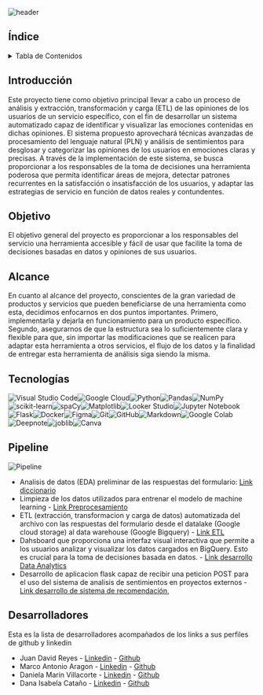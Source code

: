 ![header]()

## Índice

<!-- TABLE OF CONTENTS -->
<details>
  <summary>Tabla de Contenidos</summary>
  <ol>
    <li><a href="#Índice">Índice</a></li>
    <li><a href="#Introducción">Introducción</a></li>
    <li><a href="#Objetivo">Objetivo</a></li>
    <li><a href="#Alcance">Alcance</a></li>
    <li><a href="#Tecnologías">Tecnologías utilizadas</a></li>
    <li><a href="#Pipeline">Pipeline</a></li>
    <li><a href="#Desarrolladores">Desarrolladores</a></li>
  </ol>
</details>

## Introducción

Este proyecto tiene como objetivo principal llevar a cabo un proceso de análisis y extracción, transformación y carga (ETL) de las opiniones de los usuarios de un servicio específico, con el fin de desarrollar un sistema automatizado capaz de identificar y visualizar las emociones contenidas en dichas opiniones.
El sistema propuesto aprovechará técnicas avanzadas de procesamiento del lenguaje natural (PLN) y análisis de sentimientos para desglosar y categorizar las opiniones de los usuarios en emociones claras y precisas. A través de la implementación de este sistema, se busca proporcionar a los responsables de la toma de decisiones una herramienta poderosa que permita identificar áreas de mejora, detectar patrones recurrentes en la satisfacción o insatisfacción de los usuarios, y adaptar las estrategias de servicio en función de datos reales y contundentes.

## Objetivo

El objetivo general del proyecto es proporcionar a los responsables del servicio una herramienta accesible y fácil de usar que facilite la toma de decisiones basadas en datos y opiniones de sus usuarios.

## Alcance

En cuanto al alcance del proyecto, conscientes de la gran variedad de productos y servicios que pueden beneficiarse de una herramienta como esta, decidimos enfocarnos en dos puntos importantes. Primero, implementarla y dejarla en funcionamiento para un producto específico. Segundo, asegurarnos de que la estructura sea lo suficientemente clara y flexible para que, sin importar las modificaciones que se realicen para adaptar esta herramienta a otros servicios, el flujo de los datos y la finalidad de entregar esta herramienta de análisis siga siendo la misma.

## Tecnologías

![Visual Studio Code](https://img.shields.io/badge/Visual%20Studio%20Code-0078d7.svg?style=for-the-badge&logo=visual-studio-code&logoColor=white)![Google Cloud](https://img.shields.io/badge/GoogleCloud-%234285F4.svg?style=for-the-badge&logo=google-cloud&logoColor=white)![Python](https://img.shields.io/badge/python-3670A0?style=for-the-badge&logo=python&logoColor=ffdd54)![Pandas](https://img.shields.io/badge/pandas-%23150458.svg?style=for-the-badge&logo=pandas&logoColor=white)![NumPy](https://img.shields.io/badge/numpy-%23013243.svg?style=for-the-badge&logo=numpy&logoColor=white)![scikit-learn](https://img.shields.io/badge/scikit--learn-%23F7931E.svg?style=for-the-badge&logo=scikit-learn&logoColor=white)![spaCy](https://img.shields.io/badge/spaCy-09A3D5?style=for-the-badge&logo=spacy&logoColor=white)![Matplotlib](https://img.shields.io/badge/Matplotlib-%23ffffff.svg?style=for-the-badge&logo=Matplotlib&logoColor=black)![Looker Studio](https://img.shields.io/badge/Looker_Studio-4285F4?style=for-the-badge&logo=looker&logoColor=white)![Jupyter Notebook](https://img.shields.io/badge/jupyter-%23FA0F00.svg?style=for-the-badge&logo=jupyter&logoColor=white)![Flask](https://img.shields.io/badge/flask-%23000.svg?style=for-the-badge&logo=flask&logoColor=white)![Docker](https://img.shields.io/badge/docker-%230db7ed.svg?style=for-the-badge&logo=docker&logoColor=white)![Figma](https://img.shields.io/badge/figma-%23F24E1E.svg?style=for-the-badge&logo=figma&logoColor=white)![Git](https://img.shields.io/badge/git-%23F05033.svg?style=for-the-badge&logo=git&logoColor=white)![GitHub](https://img.shields.io/badge/github-%23121011.svg?style=for-the-badge&logo=github&logoColor=white)![Markdown](https://img.shields.io/badge/markdown-%23000000.svg?style=for-the-badge&logo=markdown&logoColor=white)![Google Colab](https://img.shields.io/badge/Google_Colab-F9AB00?style=for-the-badge&logo=googlecolab&logoColor=white)![Deepnote](https://img.shields.io/badge/Deepnote-3793EF?style=for-the-badge&logo=deepnote&logoColor=white)![joblib](https://img.shields.io/badge/joblib-3E4EE3?style=for-the-badge&logo=joblib&logoColor=white)![Canva](https://img.shields.io/badge/Canva-00C4CC?style=for-the-badge&logo=canva&logoColor=white)

## Pipeline

![Pipeline]()

- Analisis de datos (EDA) preliminar de las respuestas del formulario: [Link diccionario](https://docs.google.com/spreadsheets/d/1E0B0LYUlOoxMaXuXUV6i2kzVYoTtiZaH/edit?usp=sharing&ouid=110626938180094444619&rtpof=true&sd=true)
- Limpieza de los datos utilizados para entrenar el modelo de machine learning - [Link Preprocesamiento](https://github.com/ksfajardo/PG-YELP-GMAPS/blob/main/ConversionArchivosParquet.ipynb)
- ETL (extracción, transformacion y carga de datos) automatizada del archivo con las respuestas del formulario desde el datalake (Google cloud storage) al data warehouse (Google Bigquery) - [Link ETL](https://github.com/ksfajardo/PG-YELP-GMAPS/tree/main/GMaps_Yelp_ETL)
- Dahsboard que proporciona una interfaz visual interactiva que permite a los usuarios analizar y visualizar los datos cargados en BigQuery. Esto es crucial para la toma de decisiones basada en datos. - [Link desarrollo Data Analytics](https://github.com/ksfajardo/PG-YELP-GMAPS/tree/main/DA)
- Desarrollo de aplicacion flask capaz de recibir una peticion POST para el uso del sistema de analisis de sentimientos en proyectos externos - [Link desarrollo de sistema de recomendación](https://github.com/ksfajardo/PG-YELP-GMAPS/tree/main/ML%20Model%20-%20API),

## Desarrolladores

Esta es la lista de desarrolladores acompañados de los links a sus perfiles de github y linkedin

- Juan David Reyes - [Linkedin](https://www.linkedin.com/in/juan-david-reyes-burbano/) - [Github](https://github.com/TesterRB)
- Marco Antonio Aragon - [Linkedin](https://www.linkedin.com/in/marco-antonio-aragon-vivas-572183289/) - [Github](https://github.com/MarcAragon)
- Daniela Marin Villacorte - [Linkedin](https://www.linkedin.com/in/daniela-mar%C3%ADn-villacorte-ab6558267/) - [Github](https://github.com/TesterRB)
- Dana Isabela Cataño - [Linkedin](https://www.linkedin.com/in/juan-david-reyes-burbano/) - [Github](https://github.com/TesterRB)
